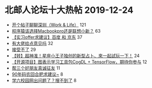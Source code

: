 # 北邮人论坛十大热帖 2019-12-24

- [开个帖子聊聊深圳（Work &amp; Life）](https://bbs.byr.cn/article/WorkLife/1136617) 121
- [程序猿该选择Macbookpro还是联想小新？](https://bbs.byr.cn/article/Talking/6173995) 63
- [【实习offer求建议】百度 和 京东](https://bbs.byr.cn/article/Job/2073047) 37
- [有大佬给点意见吗](https://bbs.byr.cn/article/AimGraduate/1178720) 32
- [接受不了](https://bbs.byr.cn/article/Feeling/3133870) 29
- [【转】超神准！星座小王子独创的新型占卜、來一起試玩一下！](https://bbs.byr.cn/article/Constellations/326533) 24
- [【开源项目】图表示学习工具包CogDL + TensorFlow，期待你参与](https://bbs.byr.cn/article/ML_DM/35955) 12
- [帮三个好朋友真诚征友](https://bbs.byr.cn/article/Friends/1945960) 11
- [90年码农回合肥求建议~](https://bbs.byr.cn/article/Anhui/323072) 8
- [学六校园网出问题了？搜不到了](https://bbs.byr.cn/article/BUPTNet/103268) 8


